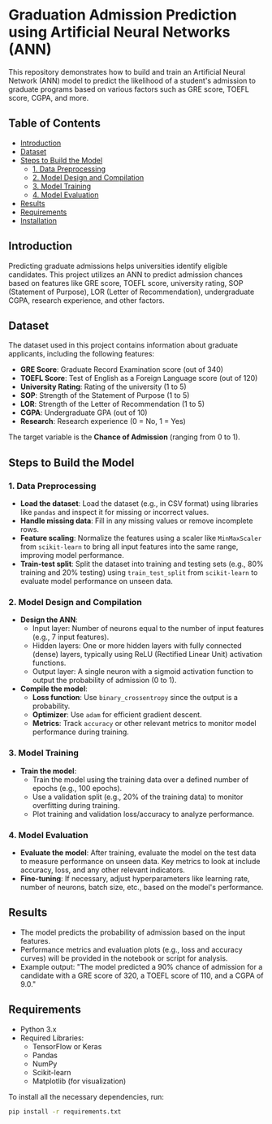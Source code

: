 # Graduation Admission Prediction using Artificial Neural Networks (ANN)

This repository demonstrates how to build and train an Artificial Neural Network (ANN) model to predict the likelihood of a student's admission to graduate programs based on various factors such as GRE score, TOEFL score, CGPA, and more.

## Table of Contents
- [Introduction](#introduction)
- [Dataset](#dataset)
- [Steps to Build the Model](#steps-to-build-the-model)
  - [1. Data Preprocessing](#1-data-preprocessing)
  - [2. Model Design and Compilation](#2-model-design-and-compilation)
  - [3. Model Training](#3-model-training)
  - [4. Model Evaluation](#4-model-evaluation)
- [Results](#results)
- [Requirements](#requirements)
- [Installation](#installation)

## Introduction
Predicting graduate admissions helps universities identify eligible candidates. This project utilizes an ANN to predict admission chances based on features like GRE score, TOEFL score, university rating, SOP (Statement of Purpose), LOR (Letter of Recommendation), undergraduate CGPA, research experience, and other factors.

## Dataset
The dataset used in this project contains information about graduate applicants, including the following features:
- **GRE Score**: Graduate Record Examination score (out of 340)
- **TOEFL Score**: Test of English as a Foreign Language score (out of 120)
- **University Rating**: Rating of the university (1 to 5)
- **SOP**: Strength of the Statement of Purpose (1 to 5)
- **LOR**: Strength of the Letter of Recommendation (1 to 5)
- **CGPA**: Undergraduate GPA (out of 10)
- **Research**: Research experience (0 = No, 1 = Yes)

The target variable is the **Chance of Admission** (ranging from 0 to 1).

## Steps to Build the Model

### 1. Data Preprocessing
- **Load the dataset**: Load the dataset (e.g., in CSV format) using libraries like `pandas` and inspect it for missing or incorrect values.
- **Handle missing data**: Fill in any missing values or remove incomplete rows.
- **Feature scaling**: Normalize the features using a scaler like `MinMaxScaler` from `scikit-learn` to bring all input features into the same range, improving model performance.
- **Train-test split**: Split the dataset into training and testing sets (e.g., 80% training and 20% testing) using `train_test_split` from `scikit-learn` to evaluate model performance on unseen data.

### 2. Model Design and Compilation
- **Design the ANN**: 
  - Input layer: Number of neurons equal to the number of input features (e.g., 7 input features).
  - Hidden layers: One or more hidden layers with fully connected (dense) layers, typically using ReLU (Rectified Linear Unit) activation functions.
  - Output layer: A single neuron with a sigmoid activation function to output the probability of admission (0 to 1).
- **Compile the model**:
  - **Loss function**: Use `binary_crossentropy` since the output is a probability.
  - **Optimizer**: Use `adam` for efficient gradient descent.
  - **Metrics**: Track `accuracy` or other relevant metrics to monitor model performance during training.

### 3. Model Training
- **Train the model**: 
  - Train the model using the training data over a defined number of epochs (e.g., 100 epochs).
  - Use a validation split (e.g., 20% of the training data) to monitor overfitting during training.
  - Plot training and validation loss/accuracy to analyze performance.

### 4. Model Evaluation
- **Evaluate the model**: After training, evaluate the model on the test data to measure performance on unseen data. Key metrics to look at include accuracy, loss, and any other relevant indicators.
- **Fine-tuning**: If necessary, adjust hyperparameters like learning rate, number of neurons, batch size, etc., based on the model's performance.

## Results
- The model predicts the probability of admission based on the input features.
- Performance metrics and evaluation plots (e.g., loss and accuracy curves) will be provided in the notebook or script for analysis.
- Example output: "The model predicted a 90% chance of admission for a candidate with a GRE score of 320, a TOEFL score of 110, and a CGPA of 9.0."

## Requirements
- Python 3.x
- Required Libraries:
  - TensorFlow or Keras
  - Pandas
  - NumPy
  - Scikit-learn
  - Matplotlib (for visualization)

To install all the necessary dependencies, run:

```bash
pip install -r requirements.txt
